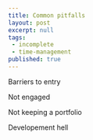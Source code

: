```yaml
---
title: Common pitfalls
layout: post
excerpt: null
tags:
 - incomplete
 - time-management
published: true
---
```


Barriers to entry

Not engaged

Not keeping a portfolio

Developement hell
